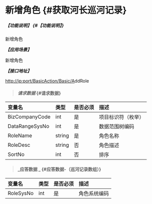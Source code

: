 # 新增角色 {#获取河长巡河记录}

##### _【功能说明】_ {#【功能说明】}

新增角色

_**【应用场景】**_

新增角色

_**【接口地址】**_

[http://ip:port/BasicAction/](http://ip:port/HMQuery/PatrolRiver/GetPatrolRivers)[Basic](http://ip:port/HMQuery/PatrolRiver/GetPatrolRivers)[/A](http://ip:port/HMQuery/PatrolRiver/GetPatrolRivers)ddRole

> #### _请求数据_ {#请求数据}

| 变量名 | 类型 | 是否必须 | 描述 |
| :--- | :--- | :--- | :--- |
| BizCompanyCode | int | 是 | 项目标识符（枚举） |
| DataRangeSysNo | int | 是 | 数据范围树编码 |
| RoleName | string | 是 | 角色名称 |
| RoleDesc | string | 否 | 角色描述 |
| SortNo | int | 否 | 排序 |

> #### _应答数据 _ {#应答数据-（巡河记录数组）}

| 变量名 | 类型 | 是否必须 | 描述 |
| :--- | :--- | :--- | :--- |
| RoleSysNo | int | 是 | 角色系统编码 |



